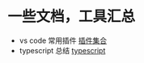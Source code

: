 # 一些文档，工具汇总

- vs code 常用插件
  [插件集合](https://github.com/hanyanjun/document/blob/master/vscode-plugin.md)
- typescript 总结
  [typescript](https://github.com/hanyanjun/document/blob/master/typescript.md)
